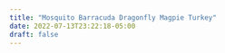 ```yaml
---
title: "Mosquito Barracuda Dragonfly Magpie Turkey"
date: 2022-07-13T23:22:18-05:00
draft: false
---
```


